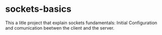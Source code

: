 # sockets-basics

This a litle project that explain sockets fundamentals: Initial Configuration and comunication beetwen the client and the server.
